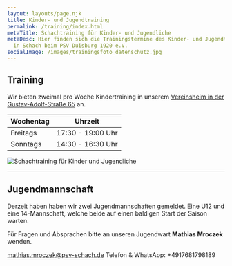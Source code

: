 ```yaml
---
layout: layouts/page.njk
title: Kinder- und Jugendtraining
permalink: /training/index.html
metaTitle: Schachtraining für Kinder- und Jugendliche
metaDesc: Hier finden sich die Trainingstermine des Kinder- und Jugendtrainings
  in Schach beim PSV Duisburg 1920 e.V.
socialImage: /images/trainingsfoto_datenschutz.jpg
---
```

## Training

Wir bieten zweimal pro Woche Kindertraining in unserem [Vereinsheim in der Gustav-Adolf-Straße 65](https://www.psv-schach.de/contact/) an.

| Wochentag | Uhrzeit           |
| --------- | ----------------- |
| Freitags  | 17:30 - 19:00 Uhr |
| Sonntags  | 14:30 - 16:30 Uhr |

  ![Schachtraining für Kinder und Jugendliche](/images/trainingsfoto_datenschutz.jpg "Schachtraining für Kinder und Jugendliche")

- - -

## Jugendmannschaft

Derzeit haben haben wir zwei Jugendmannschaften gemeldet. Eine U12 und eine 14-Mannschaft, welche beide auf einen baldigen Start der Saison warten.

Für Fragen und Absprachen bitte an unseren Jugendwart **Mathias Mroczek** wenden.

[mathias.mroczek@psv-schach.de](mailto:mathias.mroczek@psv-schach.de)
Telefon & WhatsApp: +4917681798189